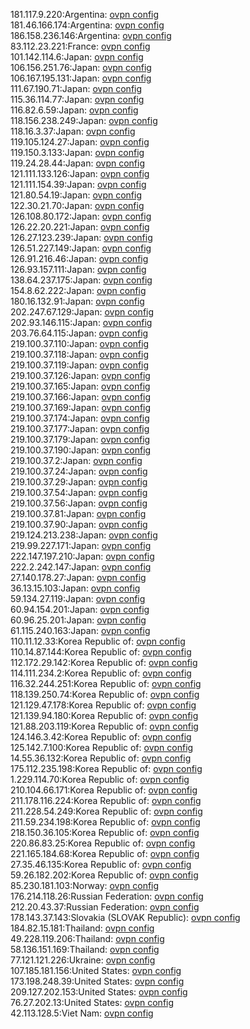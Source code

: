 181.117.9.220:Argentina: [ovpn config](vpn/181_117_9_220.ovpn)  
181.46.166.174:Argentina: [ovpn config](vpn/181_46_166_174.ovpn)  
186.158.236.146:Argentina: [ovpn config](vpn/186_158_236_146.ovpn)  
83.112.23.221:France: [ovpn config](vpn/83_112_23_221.ovpn)  
101.142.114.6:Japan: [ovpn config](vpn/101_142_114_6.ovpn)  
106.156.251.76:Japan: [ovpn config](vpn/106_156_251_76.ovpn)  
106.167.195.131:Japan: [ovpn config](vpn/106_167_195_131.ovpn)  
111.67.190.71:Japan: [ovpn config](vpn/111_67_190_71.ovpn)  
115.36.114.77:Japan: [ovpn config](vpn/115_36_114_77.ovpn)  
116.82.6.59:Japan: [ovpn config](vpn/116_82_6_59.ovpn)  
118.156.238.249:Japan: [ovpn config](vpn/118_156_238_249.ovpn)  
118.16.3.37:Japan: [ovpn config](vpn/118_16_3_37.ovpn)  
119.105.124.27:Japan: [ovpn config](vpn/119_105_124_27.ovpn)  
119.150.3.133:Japan: [ovpn config](vpn/119_150_3_133.ovpn)  
119.24.28.44:Japan: [ovpn config](vpn/119_24_28_44.ovpn)  
121.111.133.126:Japan: [ovpn config](vpn/121_111_133_126.ovpn)  
121.111.154.39:Japan: [ovpn config](vpn/121_111_154_39.ovpn)  
121.80.54.19:Japan: [ovpn config](vpn/121_80_54_19.ovpn)  
122.30.21.70:Japan: [ovpn config](vpn/122_30_21_70.ovpn)  
126.108.80.172:Japan: [ovpn config](vpn/126_108_80_172.ovpn)  
126.22.20.221:Japan: [ovpn config](vpn/126_22_20_221.ovpn)  
126.27.123.239:Japan: [ovpn config](vpn/126_27_123_239.ovpn)  
126.51.227.149:Japan: [ovpn config](vpn/126_51_227_149.ovpn)  
126.91.216.46:Japan: [ovpn config](vpn/126_91_216_46.ovpn)  
126.93.157.111:Japan: [ovpn config](vpn/126_93_157_111.ovpn)  
138.64.237.175:Japan: [ovpn config](vpn/138_64_237_175.ovpn)  
154.8.62.222:Japan: [ovpn config](vpn/154_8_62_222.ovpn)  
180.16.132.91:Japan: [ovpn config](vpn/180_16_132_91.ovpn)  
202.247.67.129:Japan: [ovpn config](vpn/202_247_67_129.ovpn)  
202.93.146.115:Japan: [ovpn config](vpn/202_93_146_115.ovpn)  
203.76.64.115:Japan: [ovpn config](vpn/203_76_64_115.ovpn)  
219.100.37.110:Japan: [ovpn config](vpn/219_100_37_110.ovpn)  
219.100.37.118:Japan: [ovpn config](vpn/219_100_37_118.ovpn)  
219.100.37.119:Japan: [ovpn config](vpn/219_100_37_119.ovpn)  
219.100.37.126:Japan: [ovpn config](vpn/219_100_37_126.ovpn)  
219.100.37.165:Japan: [ovpn config](vpn/219_100_37_165.ovpn)  
219.100.37.166:Japan: [ovpn config](vpn/219_100_37_166.ovpn)  
219.100.37.169:Japan: [ovpn config](vpn/219_100_37_169.ovpn)  
219.100.37.174:Japan: [ovpn config](vpn/219_100_37_174.ovpn)  
219.100.37.177:Japan: [ovpn config](vpn/219_100_37_177.ovpn)  
219.100.37.179:Japan: [ovpn config](vpn/219_100_37_179.ovpn)  
219.100.37.190:Japan: [ovpn config](vpn/219_100_37_190.ovpn)  
219.100.37.2:Japan: [ovpn config](vpn/219_100_37_2.ovpn)  
219.100.37.24:Japan: [ovpn config](vpn/219_100_37_24.ovpn)  
219.100.37.29:Japan: [ovpn config](vpn/219_100_37_29.ovpn)  
219.100.37.54:Japan: [ovpn config](vpn/219_100_37_54.ovpn)  
219.100.37.56:Japan: [ovpn config](vpn/219_100_37_56.ovpn)  
219.100.37.81:Japan: [ovpn config](vpn/219_100_37_81.ovpn)  
219.100.37.90:Japan: [ovpn config](vpn/219_100_37_90.ovpn)  
219.124.213.238:Japan: [ovpn config](vpn/219_124_213_238.ovpn)  
219.99.227.171:Japan: [ovpn config](vpn/219_99_227_171.ovpn)  
222.147.197.210:Japan: [ovpn config](vpn/222_147_197_210.ovpn)  
222.2.242.147:Japan: [ovpn config](vpn/222_2_242_147.ovpn)  
27.140.178.27:Japan: [ovpn config](vpn/27_140_178_27.ovpn)  
36.13.15.103:Japan: [ovpn config](vpn/36_13_15_103.ovpn)  
59.134.27.119:Japan: [ovpn config](vpn/59_134_27_119.ovpn)  
60.94.154.201:Japan: [ovpn config](vpn/60_94_154_201.ovpn)  
60.96.25.201:Japan: [ovpn config](vpn/60_96_25_201.ovpn)  
61.115.240.163:Japan: [ovpn config](vpn/61_115_240_163.ovpn)  
110.11.12.33:Korea Republic of: [ovpn config](vpn/110_11_12_33.ovpn)  
110.14.87.144:Korea Republic of: [ovpn config](vpn/110_14_87_144.ovpn)  
112.172.29.142:Korea Republic of: [ovpn config](vpn/112_172_29_142.ovpn)  
114.111.234.2:Korea Republic of: [ovpn config](vpn/114_111_234_2.ovpn)  
116.32.244.251:Korea Republic of: [ovpn config](vpn/116_32_244_251.ovpn)  
118.139.250.74:Korea Republic of: [ovpn config](vpn/118_139_250_74.ovpn)  
121.129.47.178:Korea Republic of: [ovpn config](vpn/121_129_47_178.ovpn)  
121.139.94.180:Korea Republic of: [ovpn config](vpn/121_139_94_180.ovpn)  
121.88.203.119:Korea Republic of: [ovpn config](vpn/121_88_203_119.ovpn)  
124.146.3.42:Korea Republic of: [ovpn config](vpn/124_146_3_42.ovpn)  
125.142.7.100:Korea Republic of: [ovpn config](vpn/125_142_7_100.ovpn)  
14.55.36.132:Korea Republic of: [ovpn config](vpn/14_55_36_132.ovpn)  
175.112.235.198:Korea Republic of: [ovpn config](vpn/175_112_235_198.ovpn)  
1.229.114.70:Korea Republic of: [ovpn config](vpn/1_229_114_70.ovpn)  
210.104.66.171:Korea Republic of: [ovpn config](vpn/210_104_66_171.ovpn)  
211.178.116.224:Korea Republic of: [ovpn config](vpn/211_178_116_224.ovpn)  
211.228.54.249:Korea Republic of: [ovpn config](vpn/211_228_54_249.ovpn)  
211.59.234.198:Korea Republic of: [ovpn config](vpn/211_59_234_198.ovpn)  
218.150.36.105:Korea Republic of: [ovpn config](vpn/218_150_36_105.ovpn)  
220.86.83.25:Korea Republic of: [ovpn config](vpn/220_86_83_25.ovpn)  
221.165.184.68:Korea Republic of: [ovpn config](vpn/221_165_184_68.ovpn)  
27.35.46.135:Korea Republic of: [ovpn config](vpn/27_35_46_135.ovpn)  
59.26.182.202:Korea Republic of: [ovpn config](vpn/59_26_182_202.ovpn)  
85.230.181.103:Norway: [ovpn config](vpn/85_230_181_103.ovpn)  
176.214.118.26:Russian Federation: [ovpn config](vpn/176_214_118_26.ovpn)  
212.20.43.37:Russian Federation: [ovpn config](vpn/212_20_43_37.ovpn)  
178.143.37.143:Slovakia (SLOVAK Republic): [ovpn config](vpn/178_143_37_143.ovpn)  
184.82.15.181:Thailand: [ovpn config](vpn/184_82_15_181.ovpn)  
49.228.119.206:Thailand: [ovpn config](vpn/49_228_119_206.ovpn)  
58.136.151.169:Thailand: [ovpn config](vpn/58_136_151_169.ovpn)  
77.121.121.226:Ukraine: [ovpn config](vpn/77_121_121_226.ovpn)  
107.185.181.156:United States: [ovpn config](vpn/107_185_181_156.ovpn)  
173.198.248.39:United States: [ovpn config](vpn/173_198_248_39.ovpn)  
209.127.202.153:United States: [ovpn config](vpn/209_127_202_153.ovpn)  
76.27.202.13:United States: [ovpn config](vpn/76_27_202_13.ovpn)  
42.113.128.5:Viet Nam: [ovpn config](vpn/42_113_128_5.ovpn)  
